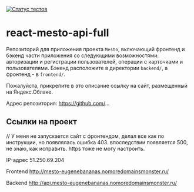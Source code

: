[![Статус тестов](../../actions/workflows/tests.yml/badge.svg)](../../actions/workflows/tests.yml)

# react-mesto-api-full
Репозиторий для приложения проекта `Mesto`, включающий фронтенд и бэкенд части приложения со следующими возможностями: авторизации и регистрации пользователей, операции с карточками и пользователями. Бэкенд расположите в директории `backend/`, а фронтенд - в `frontend/`. 
  
Пожалуйста, прикрепите в это описание ссылку на сайт, размещенный на Яндекс.Облаке.

Адрес репозитория: https://github.com/...

## Ссылки на проект

// У меня не запускается сайт с фронтендом, делал все как по инструкции, но появлялась ошибка 403. впоследствии появляется 500, не знаю, как исправить. https тоже не могу настроить.

IP-адрес 51.250.69.204

Frontend http://mesto-eugenebananas.nomoredomainsmonster.ru/

Backend http://api.mesto-eugenebananas.nomoredomainsmonster.ru/
